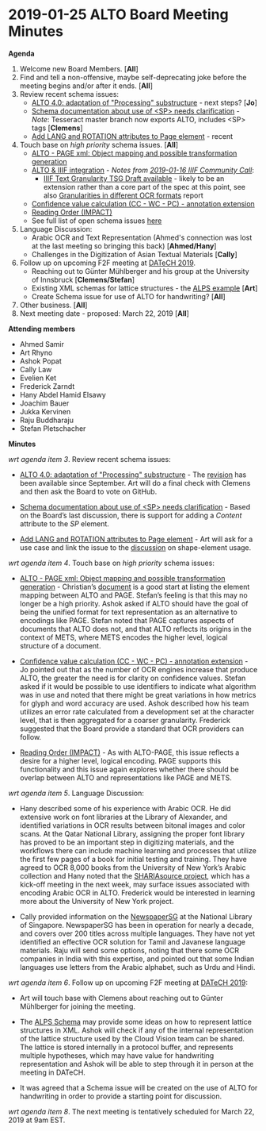 # 2019-01-25 ALTO Board Meeting Minutes
**Agenda**
1. Welcome new Board Members. [**All**]
2. Find and tell a non-offensive, maybe self-deprecating joke before the meeting begins and/or after it ends. [**All**]
3. Review recent schema issues:
   * [ALTO 4.0: adaptation of "Processing" substructure](https://github.com/altoxml/schema/issues/52) - next steps? [**Jo**]
   * [Schema documentation about use of &lt;SP&gt; needs clarification](https://github.com/altoxml/schema/issues/54) - _Note_: 
Tesseract master branch now exports ALTO, includes &lt;SP&gt; tags [**Clemens**]
   * [Add LANG and ROTATION attributes to Page element](https://github.com/altoxml/schema/issues/55) - recent
4. Touch base on _high priority_ schema issues. [**All**]
   * [ALTO - PAGE xml: Object mapping and possible transformation generation](https://github.com/altoxml/schema/issues/48)
   * [ALTO & IIIF integration](https://github.com/altoxml/schema/issues/45) - 
_Notes from [2019-01-16 IIIF Community Call](https://docs.google.com/document/d/1vCA6UJr5unpJfuxt80a72i9iW0NHPFT8uHeCHLFef_g/edit)_:
      * [IIIF Text Granularity TSG Draft available](https://docs.google.com/document/d/1CCToyJVEr_Gq2R4GuKV5L51hwpCnC1QOYWcIuf0WU5I/edit) - likely to be an extension rather than a core part of the spec at this point, see also 
[Granularities in different OCR formats](https://docs.google.com/document/d/13R7Dk-AA-ALZ5i3fzAS3g66umWjiYaD7NVr8QiYb19E/edit) report
   * [Confidence value calculation (CC - WC - PC) - annotation extension](https://github.com/altoxml/schema/issues/23)
   * [Reading Order (IMPACT)](https://github.com/altoxml/schema/issues/18)
   * See full list of open schema issues [here](https://github.com/altoxml/schema/issues)
5. Language Discussion:
   * Arabic OCR and Text Representation (Ahmed's connection was lost at the last meeting so bringing this back) [**Ahmed/Hany**]
   * Challenges in the Digitization of Asian Textual Materials [**Cally**]
6. Follow up on upcoming F2F meeting at [DATeCH 2019](http://datech.digitisation.eu/). 
   * Reaching out to Günter Mühlberger and his group at the University of Innsbruck [**Clemens/Stefan**]
   * Existing XML schemas for lattice structures - 
the [ALPS example](https://github.com/altoxml/board/blob/gh-pages/misc/lattice_xml_sample.md) [**Art**]
   * Create Schema issue for use of ALTO for handwriting? [**All**]
7. Other business. [**All**]
8. Next meeting date - proposed: March 22, 2019 [**All**]

**Attending members**
* Ahmed Samir 
* Art Rhyno
* Ashok Popat 
* Cally Law
* Evelien Ket
* Frederick Zarndt
* Hany Abdel Hamid Elsawy
* Joachim Bauer 
* Jukka Kervinen
* Raju Buddharaju
* Stefan Pletschacher

 **Minutes**

_wrt agenda item 3_. Review recent schema issues:

* [ALTO 4.0: adaptation of "Processing" substructure](https://github.com/altoxml/schema/issues/52) - The 
[revision](https://github.com/altoxml/schema/blob/master/v4/alto-4-1_draft.xsd)
has been available since September. Art will do a final check with Clemens and then ask the Board to vote on GitHub.

* [Schema documentation about use of &lt;SP&gt; needs clarification](https://github.com/altoxml/schema/issues/54) - 
Based on the Board’s last discussion, there is support for adding a _Content_ attribute to the _SP_ element.  

* [Add LANG and ROTATION attributes to Page element](https://github.com/altoxml/schema/issues/55) - Art will ask for a use case and 
link the issue to the [discussion](https://github.com/altoxml/schema/issues/22) on shape-element usage.

_wrt agenda item 4_. Touch base on _high priority_ schema issues:

* [ALTO - PAGE xml: Object mapping and possible transformation generation](https://github.com/altoxml/schema/issues/48) - 
Christian’s [document](https://docs.google.com/document/d/1cCgHF-FTFkpGRFjZYE0LvvERajiVjJUDePscpN1IExw/edit?usp=sharing) 
is a good start at listing the element mapping between ALTO and PAGE. Stefan’s feeling is that this may no longer be a high 
priority. Ashok asked if ALTO should have the goal of being the unified format for text representation as an alternative to 
encodings like PAGE. Stefan noted that PAGE captures aspects of documents that ALTO does not, and that ALTO reflects its 
origins in the context of METS, where METS encodes the higher level, logical structure of a document.

* [Confidence value calculation (CC - WC - PC) - annotation extension](https://github.com/altoxml/schema/issues/23) - Jo pointed out 
that as the number of OCR engines increase that produce ALTO, the greater the need is for clarity on confidence values. Stefan asked 
if it would be possible to use identifiers to indicate what algorithm was in use and noted that there might be great variations in 
how metrics for glyph and word accuracy are used. Ashok described how his team utilizes an error rate calculated from a development 
set at the character level, that is then aggregated for a coarser granularity. Frederick suggested that the Board provide a standard 
that OCR providers can follow. 

* [Reading Order (IMPACT)](https://github.com/altoxml/schema/issues/18) - As with ALTO-PAGE, this issue reflects a desire for a 
higher level, logical encoding. PAGE supports this functionality and this issue again explores whether there should be overlap
between ALTO and representations like PAGE and METS.

_wrt agenda item 5_. Language Discussion:

* Hany described some of his experience with Arabic OCR. He did extensive work on font libraries at the  Library of Alexander, and 
identified variations in OCR results between bitonal images and color scans. At the Qatar National Library, assigning the proper font 
library has proved to be an important step in digitizing materials, and the workflows there can include machine learning and processes 
that utilize the first few pages of a book for initial testing and training. They have agreed to OCR 8,000 books from the University of 
New York’s Arabic collection and Hany noted that the 
[SHARIAsource project](https://ilsp.law.harvard.edu/shariasource/), which has a kick-off meeting in the next week, may surface 
issues associated with encoding Arabic OCR in ALTO. Frederick would be interested in learning more about the University of 
New York project.

* Cally provided information on the 
[NewspaperSG](http://eresources.nlb.gov.sg/newspapers/) at the National Library of Singapore. NewspaperSG has been in operation for 
nearly a decade, and covers over 200 titles across multiple languages. They have not yet identified an effective OCR solution for 
Tamil and Javanese language materials. Raju will send some options, noting that there some OCR companies in India with this expertise, 
and pointed out that some Indian languages use letters from the Arabic alphabet, such as Urdu and Hindi.

_wrt agenda item 6_. Follow up on upcoming F2F meeting at [DATeCH 2019](http://datech.digitisation.eu/):

* Art will touch base with Clemens about reaching out to Günter Mühlberger for joining the meeting.

* The [ALPS Schema](https://web.archive.org/web/20110118082924/http://xml.comp-phys.org:80/lattice.xsd) 
may provide some ideas on how to represent lattice structures in XML. Ashok will check if any of the internal representation of the 
lattice structure used by the Cloud Vision team can be shared. The lattice is stored internally in a protocol buffer, and represents 
multiple hypotheses, which may have value for handwriting  representation  and Ashok will be able to step through it in person at the 
meeting in DATeCH.

* It was agreed that a Schema issue will be created on the use of ALTO for handwriting in order to provide a starting point for 
discussion. 

_wrt agenda item 8_. The next meeting is tentatively scheduled for March 22, 2019 at 9am EST.               

